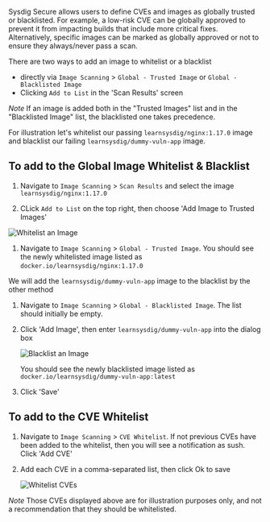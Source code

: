 Sysdig Secure allows users to define CVEs and images as globally trusted or blacklisted. For example, a low-risk CVE can be globally approved to prevent it from impacting builds that include more critical fixes. Alternatively, specific images can be marked as globally approved or not to ensure they always/never pass a scan.

There are two ways to add an image to whitelist or a blacklist
 - directly via `Image Scanning` > `Global - Trusted Image` or `Global - Blacklisted Image`
 - Clicking `Add to List` in the 'Scan Results' screen

*Note* If an image is added both in the "Trusted Images" list and in the "Blacklisted Image" list, the blacklisted one takes precedence.

For illustration let's whitelist our passing `learnsysdig/nginx:1.17.0` image and blacklist our failing `learnsysdig/dummy-vuln-app` image.

## To add to the Global Image Whitelist & Blacklist

1. Navigate to `Image Scanning` > `Scan Results` and select the image `learnsysdig/nginx:1.17.0`

1. CLick `Add to List` on the top right, then choose 'Add Image to Trusted Images'

![Whitelist an Image](secure-image-scanning-policies-and-assignments/assets/whitelist01.png)

1. Navigate to `Image Scanning` > `Global - Trusted Image`. You should see the newly whitelisted image listed as `docker.io/learnsysdig/nginx:1.17.0`

We will add the `learnsysdig/dummy-vuln-app` image to the blacklist by the other method

1. Navigate to `Image Scanning` > `Global - Blacklisted Image`.  The list should initially be empty.

1. Click 'Add Image', then enter `learnsysdig/dummy-vuln-app` into the dialog box

   ![Blacklist an Image](secure-image-scanning-policies-and-assignments/assets/blacklist02.png)

   You should see the newly blacklisted image listed as `docker.io/learnsysdig/dummy-vuln-app:latest`

1. Click 'Save'

## To add to the CVE Whitelist
1. Navigate to `Image Scanning` > `CVE Whitelist`. If not previous CVEs have been added to the whitelist, then you will see a notification as sush. Click 'Add CVE'

1. Add each CVE in a comma-separated list, then click Ok to save

    ![Whitelist CVEs](secure-image-scanning-policies-and-assignments/assets/whitelist_cve_01.png)

*Note* Those CVEs displayed above are for illustration purposes only, and not a recommendation that they should be whitelisted.
